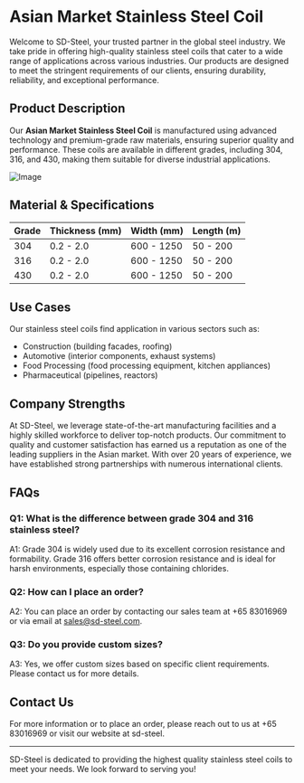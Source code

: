 # Asian Market Stainless Steel Coil

Welcome to SD-Steel, your trusted partner in the global steel industry. We take pride in offering high-quality stainless steel coils that cater to a wide range of applications across various industries. Our products are designed to meet the stringent requirements of our clients, ensuring durability, reliability, and exceptional performance.

## Product Description

Our **Asian Market Stainless Steel Coil** is manufactured using advanced technology and premium-grade raw materials, ensuring superior quality and performance. These coils are available in different grades, including 304, 316, and 430, making them suitable for diverse industrial applications.

![Image](https://github.com/user-attachments/assets/2567258e-e124-4816-932d-1809bd27ef0b)

## Material & Specifications

| Grade | Thickness (mm) | Width (mm) | Length (m) |
|-------|----------------|------------|------------|
| 304   | 0.2 - 2.0      | 600 - 1250 | 50 - 200   |
| 316   | 0.2 - 2.0      | 600 - 1250 | 50 - 200   |
| 430   | 0.2 - 2.0      | 600 - 1250 | 50 - 200   |

## Use Cases

Our stainless steel coils find application in various sectors such as:
- Construction (building facades, roofing)
- Automotive (interior components, exhaust systems)
- Food Processing (food processing equipment, kitchen appliances)
- Pharmaceutical (pipelines, reactors)

## Company Strengths

At SD-Steel, we leverage state-of-the-art manufacturing facilities and a highly skilled workforce to deliver top-notch products. Our commitment to quality and customer satisfaction has earned us a reputation as one of the leading suppliers in the Asian market. With over 20 years of experience, we have established strong partnerships with numerous international clients.

## FAQs

### Q1: What is the difference between grade 304 and 316 stainless steel?
A1: Grade 304 is widely used due to its excellent corrosion resistance and formability. Grade 316 offers better corrosion resistance and is ideal for harsh environments, especially those containing chlorides.

### Q2: How can I place an order?
A2: You can place an order by contacting our sales team at +65 83016969 or via email at sales@sd-steel.com.

### Q3: Do you provide custom sizes?
A3: Yes, we offer custom sizes based on specific client requirements. Please contact us for more details.

## Contact Us

For more information or to place an order, please reach out to us at +65 83016969 or visit our website at  sd-steel.

---

SD-Steel is dedicated to providing the highest quality stainless steel coils to meet your needs. We look forward to serving you!